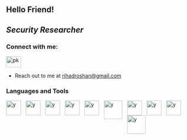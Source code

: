 <h2 align="left">Hello Friend!</h2>

## *Security Researcher*

<h3 align="left">Connect with me:</h3>
<p align="left">
<a href="https://linkedin.com/in/rihadroshan" target="blank"><img align="center" src="https://raw.githubusercontent.com/rahuldkjain/github-profile-readme-generator/master/src/images/icons/Social/linked-in-alt.svg" alt="pk" height="30" width="40" /></a>
</p>

- Reach out to me at [rihadroshan@gmail.com](mailto:rihadroshan@gmail.com)

### Languages and Tools

<img align="left" alt="y" width="40px" style="padding-right:10px;" src="https://cdn.jsdelivr.net/gh/devicons/devicon/icons/c/c-original.svg"/>
<img align="left" alt="y" width="40px" style="padding-right:10px;" src="https://cdn.jsdelivr.net/gh/devicons/devicon/icons/python/python-original.svg"/>
<img align="left" alt="y" width="40px" style="padding-right:10px;" src="https://cdn.jsdelivr.net/gh/devicons/devicon/icons/javascript/javascript-original.svg"/>
<img align="left" alt="y" width="40px" style="padding-right:10px;" src="https://www.svgrepo.com/show/331760/sql-database-generic.svg"/>
<img align="left" alt="y" width="40px" style="padding-right:10px;" src="https://upload.wikimedia.org/wikipedia/commons/9/93/Amazon_Web_Services_Logo.svg"/>
<img align="left" alt="y" width="50px" style="padding-right:10px;" src="https://upload.wikimedia.org/wikipedia/commons/a/a8/Microsoft_Azure_Logo.svg"/>
<img align="left" alt="y" width="40px" style="padding-right:10px;" src="https://cdn.jsdelivr.net/gh/devicons/devicon/icons/docker/docker-original-wordmark.svg"/>
<img align="left" alt="y" width="40px" style="padding-right:10px;" src="https://www.vectorlogo.zone/logos/git-scm/git-scm-icon.svg"/>
<img align="left" alt="y" width="40px" style="padding-right:10px;" src="https://cdn.jsdelivr.net/gh/devicons/devicon/icons/linux/linux-original.svg"/>
<img align="left" alt="y" width="50px" style="padding-right:10px;" src="https://www.kali.org/images/kali-dragon-icon.svg"/>
